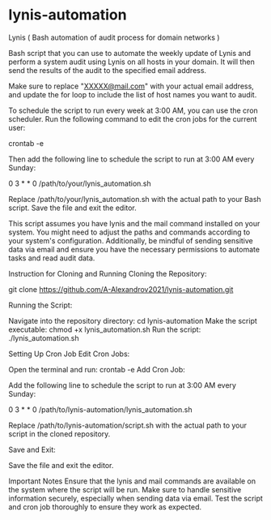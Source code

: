 # lynis-automation
Lynis ( Bash automation of audit process for domain networks )

Bash script that you can use to automate the weekly update of Lynis and perform a system audit using Lynis on all hosts in your domain. It will then send the results of the audit to the specified email address.

Make sure to replace "XXXXX@mail.com" with your actual email address, and update the for loop to include the list of host names you want to audit.

To schedule the script to run every week at 3:00 AM, you can use the cron scheduler. Run the following command to edit the cron jobs for the current user:

crontab -e

Then add the following line to schedule the script to run at 3:00 AM every Sunday:

0 3 * * 0 /path/to/your/lynis_automation.sh

Replace /path/to/your/lynis_automation.sh with the actual path to your Bash script. Save the file and exit the editor.

This script assumes you have lynis and the mail command installed on your system. You might need to adjust the paths and commands according to your system's configuration. Additionally, be mindful of sending sensitive data via email and ensure you have the necessary permissions to automate tasks and read audit data.

Instruction for Cloning and Running
Cloning the Repository:

git clone https://github.com/A-Alexandrov2021/lynis-automation.git

Running the Script:

Navigate into the repository directory: cd lynis-automation
Make the script executable: chmod +x lynis_automation.sh
Run the script: ./lynis_automation.sh

Setting Up Cron Job
Edit Cron Jobs:

Open the terminal and run: crontab -e
Add Cron Job:

Add the following line to schedule the script to run at 3:00 AM every Sunday:

0 3 * * 0 /path/to/lynis-automation/lynis_automation.sh

Replace /path/to/lynis-automation/script.sh with the actual path to your script in the cloned repository.

Save and Exit:

Save the file and exit the editor.

Important Notes
Ensure that the lynis and mail commands are available on the system where the script will be run.
Make sure to handle sensitive information securely, especially when sending data via email.
Test the script and cron job thoroughly to ensure they work as expected.


